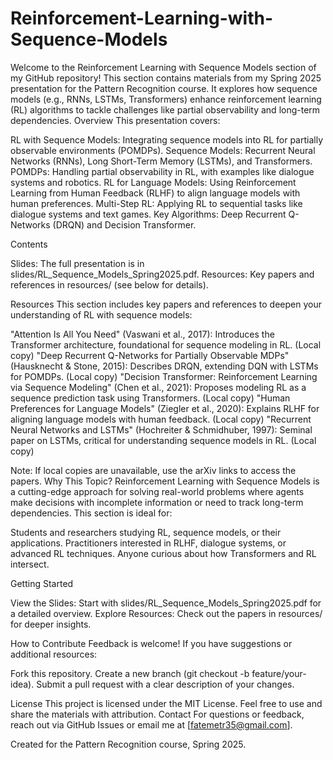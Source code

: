 # Reinforcement-Learning-with-Sequence-Models
Welcome to the Reinforcement Learning with Sequence Models section of my GitHub repository! This section contains materials from my Spring 2025 presentation for the Pattern Recognition course. It explores how sequence models (e.g., RNNs, LSTMs, Transformers) enhance reinforcement learning (RL) algorithms to tackle challenges like partial observability and long-term dependencies.
Overview
This presentation covers:

RL with Sequence Models: Integrating sequence models into RL for partially observable environments (POMDPs).
Sequence Models: Recurrent Neural Networks (RNNs), Long Short-Term Memory (LSTMs), and Transformers.
POMDPs: Handling partial observability in RL, with examples like dialogue systems and robotics.
RL for Language Models: Using Reinforcement Learning from Human Feedback (RLHF) to align language models with human preferences.
Multi-Step RL: Applying RL to sequential tasks like dialogue systems and text games.
Key Algorithms: Deep Recurrent Q-Networks (DRQN) and Decision Transformer.

Contents

Slides: The full presentation is in slides/RL_Sequence_Models_Spring2025.pdf.
Resources: Key papers and references in resources/ (see below for details).


Resources
This section includes key papers and references to deepen your understanding of RL with sequence models:

"Attention Is All You Need" (Vaswani et al., 2017): Introduces the Transformer architecture, foundational for sequence modeling in RL. (Local copy)
"Deep Recurrent Q-Networks for Partially Observable MDPs" (Hausknecht & Stone, 2015): Describes DRQN, extending DQN with LSTMs for POMDPs. (Local copy)
"Decision Transformer: Reinforcement Learning via Sequence Modeling" (Chen et al., 2021): Proposes modeling RL as a sequence prediction task using Transformers. (Local copy)
"Human Preferences for Language Models" (Ziegler et al., 2020): Explains RLHF for aligning language models with human feedback. (Local copy)
"Recurrent Neural Networks and LSTMs" (Hochreiter & Schmidhuber, 1997): Seminal paper on LSTMs, critical for understanding sequence models in RL. (Local copy)

Note: If local copies are unavailable, use the arXiv links to access the papers.
Why This Topic?
Reinforcement Learning with Sequence Models is a cutting-edge approach for solving real-world problems where agents make decisions with incomplete information or need to track long-term dependencies. This section is ideal for:

Students and researchers studying RL, sequence models, or their applications.
Practitioners interested in RLHF, dialogue systems, or advanced RL techniques.
Anyone curious about how Transformers and RL intersect.

Getting Started

View the Slides: Start with slides/RL_Sequence_Models_Spring2025.pdf for a detailed overview.
Explore Resources: Check out the papers in resources/ for deeper insights.


How to Contribute
Feedback is welcome! If you have suggestions or additional resources:

Fork this repository.
Create a new branch (git checkout -b feature/your-idea).
Submit a pull request with a clear description of your changes.

License
This project is licensed under the MIT License. Feel free to use and share the materials with attribution.
Contact
For questions or feedback, reach out via GitHub Issues or email me at [fatemetr35@gmail.com].

Created for the Pattern Recognition course, Spring 2025.
